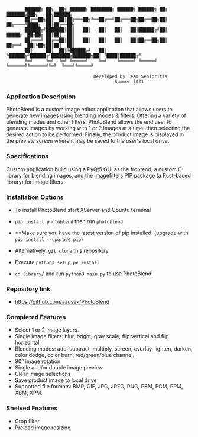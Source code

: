 ```
       ██████╗ ██╗  ██╗ ██████╗ ████████╗ ██████╗ ██████╗ ██╗     ███████╗███╗   ██╗██████╗ 
       ██╔══██╗██║  ██║██╔═══██╗╚══██╔══╝██╔═══██╗██╔══██╗██║     ██╔════╝████╗  ██║██╔══██╗
       ██████╔╝███████║██║   ██║   ██║   ██║   ██║██████╔╝██║     █████╗  ██╔██╗ ██║██║  ██║
       ██╔═══╝ ██╔══██║██║   ██║   ██║   ██║   ██║██╔══██╗██║     ██╔══╝  ██║╚██╗██║██║  ██║
       ██║     ██║  ██║╚██████╔╝   ██║   ╚██████╔╝██████╔╝███████╗███████╗██║ ╚████║██████╔╝
       ╚═╝     ╚═╝  ╚═╝ ╚═════╝    ╚═╝    ╚═════╝ ╚═════╝ ╚══════╝╚══════╝╚═╝  ╚═══╝╚═════╝
      
                                 Developed by Team Senioritis
                                         Summer 2021
```

### Application Description

PhotoBlend is a custom image editor application that allows users to generate new images using blending modes & filters.
Offering a variety of blending modes and other filters, PhotoBlend allows the end user to generate images by working 
with 1 or 2 images at a time, then selecting the desired action to be performed. Finally, the product image is displayed
in the preview screen where it may be saved to the user's local drive. 

### Specifications
Custom application build using a PyQt5 GUI as the frontend, a custom C library for blending images, and the [imagefilters](https://github.com/gatorpazz/imagefilters) PIP package (a Rust-based library) for image filters. 

### Installation Options
- To install PhotoBlend start XServer and Ubuntu terminal
- `pip install photoblend` then run `photoblend`
- **Make sure you have the latest version of pip installed. (upgrade with `pip install --upgrade pip`)


- Alternatively, `git clone` this repository
- Execute `python3 setup.py install`
- `cd library/` and run `python3 main.py` to use PhotoBlend!

### Repository link
- https://github.com/aausek/PhotoBlend

### Completed Features
- Select 1 or 2 image layers.
- Single image filters: blur, bright, gray scale, flip vertical and flip horizontal.
- Blending modes: add, subtract, multiply, screen, overlay, lighten, darken, color dodge, color burn, 
  red/green/blue channel.
- 90° image rotation
- Single and/or double image preview
- Clear image selections
- Save product image to local drive
- Supported file formats: BMP, GIF, JPG, JPEG, PNG, PBM, PGM, PPM, XBM, XPM.

### Shelved Features
- Crop filter
- Preload image resizing




